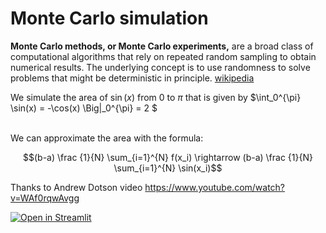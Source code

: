 # Monte Carlo simulation
**Monte Carlo methods, or Monte Carlo experiments,** are a broad class of computational algorithms that rely on repeated random sampling to obtain numerical results. The underlying concept is to use randomness to solve problems that might be deterministic in principle. [wikipedia](https://en.wikipedia.org/wiki/Monte_Carlo_method)


We simulate the area of $\sin(x) \textrm{ from } 0 \textrm{ to } \pi$ that is given by $\int_0^{\pi} \sin(x) = -\cos(x) \Big|_0^{\pi} = 2 $  

<br>
We can approximate the area with the formula:

$$(b-a) \frac {1}{N} \sum_{i=1}^{N} f(x_i) \rightarrow (b-a) \frac {1}{N} \sum_{i=1}^{N} \sin(x_i)$$

Thanks to Andrew Dotson video https://www.youtube.com/watch?v=WAf0rqwAvgg

[![Open in Streamlit](https://static.streamlit.io/badges/streamlit_badge_black_white.svg)](https://montecarlosimulationintegral-5xfuc7etwstxpo5cxqfqu.streamlitapp.com/)

